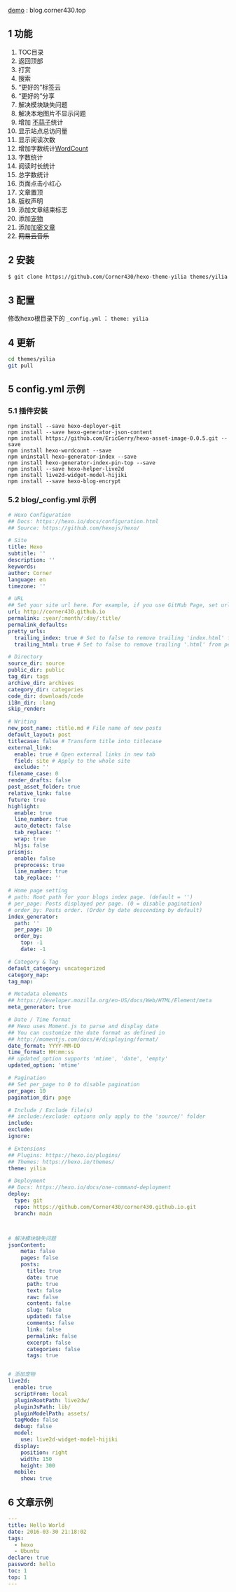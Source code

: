 [demo](blog.corner430.top) : blog.corner430.top

## 1 功能

1. TOC目录
2. 返回顶部
3. 打赏
4. 搜索
5. “更好的”标签云
6. “更好的”分享
7. 解决模块缺失问题
8. 解决本地图片不显示问题
9. 增加 [不蒜子](https://ibruce.info/2015/04/04/busuanzi/)统计
  1. 显示站点总访问量
  2. 显示阅读次数
10. 增加字数统计[WordCount](https://www.npmjs.com/package/hexo-wordcount)
  1. 字数统计
  2. 阅读时长统计
  3. 总字数统计
11. 页面点击小红心
12. 文章置顶
13. 版权声明
14. 添加文章结束标志
15. 添加[宠物](https://github.com/xiazeyu/live2d-widget-models)
16. 添加[加密文章](https://github.com/D0n9X1n/hexo-blog-encrypt)
17. ~~网易云音乐~~


## 2 安装

``` bash
$ git clone https://github.com/Corner430/hexo-theme-yilia themes/yilia
```

## 3 配置

修改hexo根目录下的 `_config.yml` ： `theme: yilia`

## 4 更新

``` bash
cd themes/yilia
git pull
```

## 5 config.yml 示例

### 5.1 插件安装

```shell
npm install --save hexo-deployer-git
npm install --save hexo-generator-json-content
npm install https://github.com/EricGerry/hexo-asset-image-0.0.5.git --save
npm install hexo-wordcount --save
npm uninstall hexo-generator-index --save
npm install hexo-generator-index-pin-top --save
npm install --save hexo-helper-live2d
npm install live2d-widget-model-hijiki
npm install --save hexo-blog-encrypt
```

### 5.2 blog/_config.yml 示例

```yml
# Hexo Configuration
## Docs: https://hexo.io/docs/configuration.html
## Source: https://github.com/hexojs/hexo/

# Site
title: Hexo
subtitle: ''
description: ''
keywords:
author: Corner
language: en
timezone: ''

# URL
## Set your site url here. For example, if you use GitHub Page, set url as 'https://username.github.io/project'
url: http://corner430.github.io
permalink: :year/:month/:day/:title/
permalink_defaults:
pretty_urls:
  trailing_index: true # Set to false to remove trailing 'index.html' from permalinks
  trailing_html: true # Set to false to remove trailing '.html' from permalinks

# Directory
source_dir: source
public_dir: public
tag_dir: tags
archive_dir: archives
category_dir: categories
code_dir: downloads/code
i18n_dir: :lang
skip_render:

# Writing
new_post_name: :title.md # File name of new posts
default_layout: post
titlecase: false # Transform title into titlecase
external_link:
  enable: true # Open external links in new tab
  field: site # Apply to the whole site
  exclude: ''
filename_case: 0
render_drafts: false
post_asset_folder: true
relative_link: false
future: true
highlight:
  enable: true
  line_number: true
  auto_detect: false
  tab_replace: ''
  wrap: true
  hljs: false
prismjs:
  enable: false
  preprocess: true
  line_number: true
  tab_replace: ''

# Home page setting
# path: Root path for your blogs index page. (default = '')
# per_page: Posts displayed per page. (0 = disable pagination)
# order_by: Posts order. (Order by date descending by default)
index_generator:
  path: ''
  per_page: 10
  order_by: 
    top: -1
    date: -1

# Category & Tag
default_category: uncategorized
category_map:
tag_map:

# Metadata elements
## https://developer.mozilla.org/en-US/docs/Web/HTML/Element/meta
meta_generator: true

# Date / Time format
## Hexo uses Moment.js to parse and display date
## You can customize the date format as defined in
## http://momentjs.com/docs/#/displaying/format/
date_format: YYYY-MM-DD
time_format: HH:mm:ss
## updated_option supports 'mtime', 'date', 'empty'
updated_option: 'mtime'

# Pagination
## Set per_page to 0 to disable pagination
per_page: 10
pagination_dir: page

# Include / Exclude file(s)
## include:/exclude: options only apply to the 'source/' folder
include:
exclude:
ignore:

# Extensions
## Plugins: https://hexo.io/plugins/
## Themes: https://hexo.io/themes/
theme: yilia

# Deployment
## Docs: https://hexo.io/docs/one-command-deployment
deploy:
  type: git
  repo: https://github.com/Corner430/corner430.github.io.git
  branch: main



# 解决模块缺失问题
jsonContent:
    meta: false
    pages: false
    posts:
      title: true
      date: true
      path: true
      text: false
      raw: false
      content: false
      slug: false
      updated: false
      comments: false
      link: false
      permalink: false
      excerpt: false
      categories: false
      tags: true


# 添加宠物
live2d:
  enable: true
  scriptFrom: local
  pluginRootPath: live2dw/
  pluginJsPath: lib/
  pluginModelPath: assets/
  tagMode: false
  debug: false
  model:
    use: live2d-widget-model-hijiki
  display:
    position: right
    width: 150
    height: 300
  mobile:
    show: true
```

## 6 文章示例

```yml
---
title: Hello World
date: 2016-03-30 21:18:02
tags:
  - hexo
  - Ubuntu
declare: true
password: hello
toc: 1
top: 1
---
```